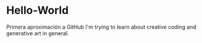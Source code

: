# Hello-World
Primera aproximación a GitHub
I'm trying to learn about creative coding and generative art in general. 
